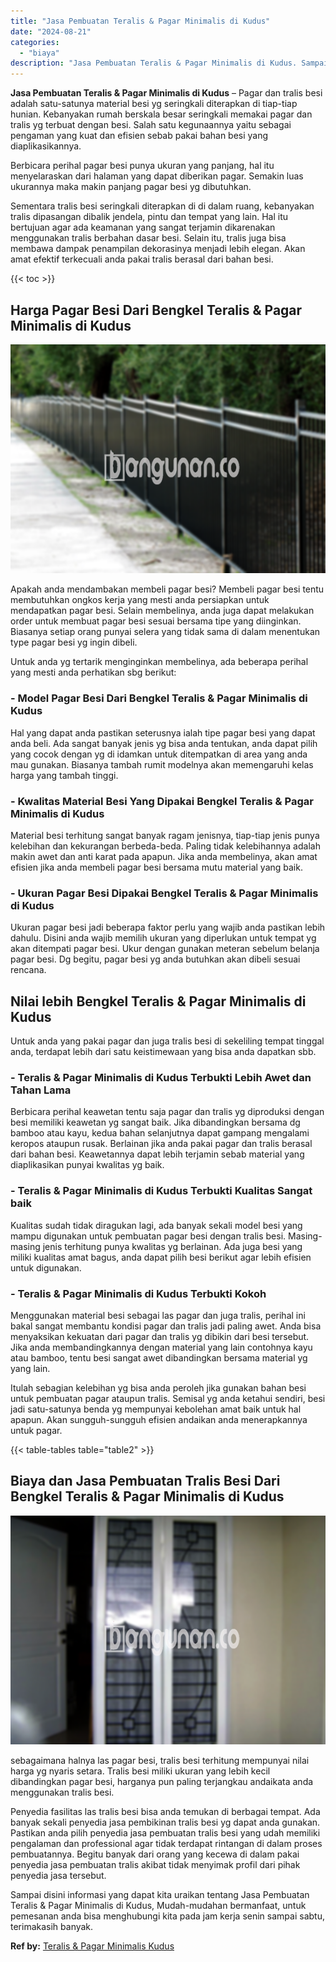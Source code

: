 ```yaml
---
title: "Jasa Pembuatan Teralis & Pagar Minimalis di Kudus"
date: "2024-08-21"
categories: 
  - "biaya"
description: "Jasa Pembuatan Teralis & Pagar Minimalis di Kudus. Sampai disini informasi yang dapat kita uraikan tentang Jasa Pembuatan Teralis & Pagar Minimalis di Kudus,..."
---
```


**Jasa Pembuatan Teralis & Pagar Minimalis di Kudus** – Pagar dan tralis besi adalah satu-satunya material besi yg seringkali diterapkan di tiap-tiap hunian. Kebanyakan rumah berskala besar seringkali memakai pagar dan tralis yg terbuat dengan besi. Salah satu kegunaannya yaitu sebagai pengaman yang kuat dan efisien sebab pakai bahan besi yang diaplikasikannya.

Berbicara perihal pagar besi punya ukuran yang panjang, hal itu menyelaraskan dari halaman yang dapat diberikan pagar. Semakin luas ukurannya maka makin panjang pagar besi yg dibutuhkan.

Sementara tralis besi seringkali diterapkan di di dalam ruang, kebanyakan tralis dipasangan dibalik jendela, pintu dan tempat yang lain. Hal itu bertujuan agar ada keamanan yang sangat terjamin dikarenakan menggunakan tralis berbahan dasar besi. Selain itu, tralis juga bisa membawa dampak penampilan dekorasinya menjadi lebih elegan. Akan amat efektif terkecuali anda pakai tralis berasal dari bahan besi.

{{< toc >}}

## Harga Pagar Besi Dari Bengkel Teralis & Pagar Minimalis di Kudus

![Jasa Pembuatan Teralis & Pagar Minimalis di Kudus](/images/pagar-minimalis-murah-64.png)

Apakah anda mendambakan membeli pagar besi? Membeli pagar besi tentu membutuhkan ongkos kerja yang mesti anda persiapkan untuk mendapatkan pagar besi. Selain membelinya, anda juga dapat melakukan order untuk membuat pagar besi sesuai bersama tipe yang diinginkan. Biasanya setiap orang punyai selera yang tidak sama di dalam menentukan type pagar besi yg ingin dibeli.

Untuk anda yg tertarik menginginkan membelinya, ada beberapa perihal yang mesti anda perhatikan sbg berikut:
### \- Model Pagar Besi Dari Bengkel Teralis & Pagar Minimalis di Kudus

Hal yang dapat anda pastikan seterusnya ialah tipe pagar besi yang dapat anda beli. Ada sangat banyak jenis yg bisa anda tentukan, anda dapat pilih yang cocok dengan yg di idamkan untuk ditempatkan di area yang anda mau gunakan. Biasanya tambah rumit modelnya akan memengaruhi kelas harga yang tambah tinggi.

### \- Kwalitas Material Besi Yang Dipakai Bengkel Teralis & Pagar Minimalis di Kudus

Material besi terhitung sangat banyak ragam jenisnya, tiap-tiap jenis punya kelebihan dan kekurangan berbeda-beda. Paling tidak kelebihannya adalah makin awet dan anti karat pada apapun. Jika anda membelinya, akan amat efisien jika anda membeli pagar besi bersama mutu material yang baik.

### \- Ukuran Pagar Besi Dipakai Bengkel Teralis & Pagar Minimalis di Kudus

Ukuran pagar besi jadi beberapa faktor perlu yang wajib anda pastikan lebih dahulu. Disini anda wajib memilih ukuran yang diperlukan untuk tempat yg akan ditempati pagar besi. Ukur dengan gunakan meteran sebelum belanja pagar besi. Dg begitu, pagar besi yg anda butuhkan akan dibeli sesuai rencana.

## Nilai lebih Bengkel Teralis & Pagar Minimalis di Kudus

Untuk anda yang pakai pagar dan juga tralis besi di sekeliling tempat tinggal anda, terdapat lebih dari satu keistimewaan yang bisa anda dapatkan sbb.

### \- Teralis & Pagar Minimalis di Kudus Terbukti Lebih Awet dan Tahan Lama

Berbicara perihal keawetan tentu saja pagar dan tralis yg diproduksi dengan besi memiliki keawetan yg sangat baik. Jika dibandingkan bersama dg bamboo atau kayu, kedua bahan selanjutnya dapat gampang mengalami keropos ataupun rusak. Berlainan jika anda pakai pagar dan tralis berasal dari bahan besi. Keawetannya dapat lebih terjamin sebab material yang diaplikasikan punyai kwalitas yg baik.

### \- Teralis & Pagar Minimalis di Kudus Terbukti Kualitas Sangat baik

Kualitas sudah tidak diragukan lagi, ada banyak sekali model besi yang mampu digunakan untuk pembuatan pagar besi dengan tralis besi. Masing-masing jenis terhitung punya kwalitas yg berlainan. Ada juga besi yang miliki kualitas amat bagus, anda dapat pilih besi berikut agar lebih efisien untuk digunakan.

### \- Teralis & Pagar Minimalis di Kudus Terbukti Kokoh

Menggunakan material besi sebagai las pagar dan juga tralis, perihal ini bakal sangat membantu kondisi pagar dan tralis jadi paling awet. Anda bisa menyaksikan kekuatan dari pagar dan tralis yg dibikin dari besi tersebut. Jika anda membandingkannya dengan material yang lain contohnya kayu atau bamboo, tentu besi sangat awet dibandingkan bersama material yg yang lain.

Itulah sebagian kelebihan yg bisa anda peroleh jika gunakan bahan besi untuk pembuatan pagar ataupun tralis. Semisal yg anda ketahui sendiri, besi jadi satu-satunya benda yg mempunyai kebolehan amat baik untuk hal apapun. Akan sungguh-sungguh efisien andaikan anda menerapkannya untuk pagar.

{{< table-tables table="table2" >}}

## Biaya dan Jasa Pembuatan Tralis Besi Dari Bengkel Teralis & Pagar Minimalis di Kudus

![Jasa Pembuatan Teralis & Pagar Minimalis di Kudus](/images/teralis-minimalis-murah-03.png)

sebagaimana halnya las pagar besi, tralis besi terhitung mempunyai nilai harga yg nyaris setara. Tralis besi miliki ukuran yang lebih kecil dibandingkan pagar besi, harganya pun paling terjangkau andaikata anda menggunakan tralis besi.

Penyedia fasilitas las tralis besi bisa anda temukan di berbagai tempat. Ada banyak sekali penyedia jasa pembikinan tralis besi yg dapat anda gunakan. Pastikan anda pilih penyedia jasa pembuatan tralis besi yang udah memiliki pengalaman dan professional agar tidak terdapat rintangan di dalam proses pembuatannya. Begitu banyak dari orang yang kecewa di dalam pakai penyedia jasa pembuatan tralis akibat tidak menyimak profil dari pihak penyedia jasa tersebut.

Sampai disini informasi yang dapat kita uraikan tentang Jasa Pembuatan Teralis & Pagar Minimalis di Kudus, Mudah-mudahan bermanfaat, untuk pemesanan anda bisa menghubungi kita pada jam kerja senin sampai sabtu, terimakasih banyak.

**Ref by:** [Teralis & Pagar Minimalis Kudus](https://id.wikipedia.org/wiki/Teralis)
